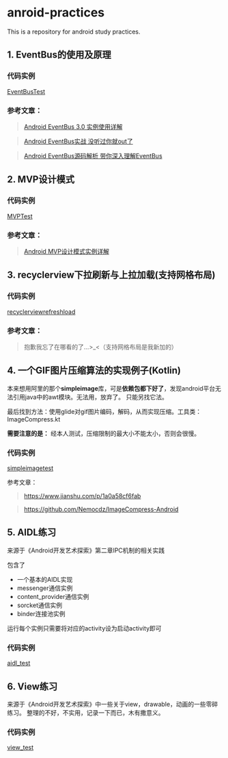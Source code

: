 # anroid-practices
This is a repository for android study practices. 

## 1. EventBus的使用及原理

### 代码实例
[EventBusTest](https://github.com/fxjzzyo/android-practices/tree/master/app)

### 参考文章：

> [Android EventBus 3.0 实例使用详解](https://www.cnblogs.com/upwgh/p/6394901.html)

> [Android EventBus实战 没听过你就out了](https://blog.csdn.net/lmj623565791/article/details/40794879)

> [Android EventBus源码解析 带你深入理解EventBus](https://blog.csdn.net/lmj623565791/article/details/40920453)

## 2. MVP设计模式

### 代码实例
[MVPTest](https://github.com/fxjzzyo/android-practices/tree/master/mvptest)

### 参考文章：

> [Android MVP设计模式实例详解](https://blog.csdn.net/u012721519/article/details/82977134)

## 3. recyclerview下拉刷新与上拉加载(支持网格布局)

### 代码实例
[recyclerviewrefreshload](https://github.com/fxjzzyo/android-practices/tree/master/recyclerviewrefreshload)


### 参考文章：
> 抱歉我忘了在哪看的了...>_<（支持网格布局是我新加的）

## 4. 一个GIF图片压缩算法的实现例子(Kotlin)



本来想用阿里的那个**simpleimage**库，可是**依赖包都下好了**，发现android平台无法引用java中的awt模块。无法用，放弃了。
只能另找它法。

最后找到方法：使用glide对gif图片编码，解码，从而实现压缩。工具类：ImageCompress.kt

  **需要注意的是：** 经本人测试，压缩限制的最大小不能太小，否则会很慢。
  
### 代码实例
[simpleimagetest](https://github.com/fxjzzyo/android-practices/tree/master/simpleimagetest)

  
  参考文章：
  > https://www.jianshu.com/p/1a0a58cf6fab
  
  > https://github.com/Nemocdz/ImageCompress-Android
  
 ## 5. AIDL练习
 
 来源于《Android开发艺术探索》第二章IPC机制的相关实践
 
 包含了
 - 一个基本的AIDL实现
 - messenger通信实例
 - content_provider通信实例
 - sorcket通信实例
 - binder连接池实例
 
 运行每个实例只需要将对应的activity设为启动activity即可
 
### 代码实例

 [aidl_test](https://github.com/fxjzzyo/android-practices/tree/master/aidl_test)

 ## 6. View练习
 
 来源于《Android开发艺术探索》中一些关于view，drawable，动画的一些零碎练习。
 整理的不好，不实用，记录一下而已，木有撒意义。
 
 
### 代码实例

 [view_test](https://github.com/fxjzzyo/android-practices/tree/master/view_test)
